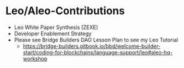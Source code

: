 # Leo/Aleo-Contributions
- Leo White Paper Synthesis (ZEXE) 
- Developer Enablement Strategy
- Please see Bridge Builders DAO Lesson Plan to see my Leo Tutorial
  - https://bridge-builders.gitbook.io/bbd/welcome-builder-start/coding-for-blockchains/language-support/leo#aleo-hq-workshop
